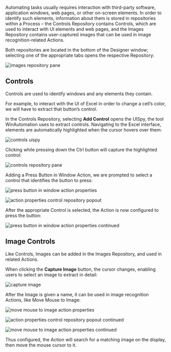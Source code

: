 Automating tasks usually requires interaction with third-party software, application windows, web pages, or other on-screen elements. In order to identify such elements, information about them is stored in repositories within a Process – the Controls Repository contains Controls, which are used to interact with UI elements and web pages, and the Images Repository contains user-captured images that can be used in image recognition-related Actions.

Both repositories are located in the bottom of the Designer window; selecting one of the appropriate tabs opens the respective Repository:

![images repository pane](..\media\images-repository-pane.png)
  
## Controls
Controls are used to identify windows and any elements they contain.

For example, to interact with the UI of Excel in order to change a cell’s color, we will have to extract that button’s control.

In the Controls Repository, selecting **Add Control** opens the UISpy, the tool WinAutomation uses to extract controls. Navigating to the Excel interface, elements are automatically highlighted when the cursor hovers over them:

![controls uispy](..\media\controls-uispy.png)
 
Clicking while pressing down the Ctrl button will capture the highlighted control:

![controls repository pane](..\media\controls-repository-pane.png)
 
Adding a Press Button in Window Action, we are prompted to select a control that identifies the button to press:

![press button in window action properties](..\media\press-button-in-window-action-properties.png)

![action properties control repository popout](..\media\action-properties-control-repository-popout.png)
 
After the appropriate Control is selected, the Action is now configured to press the button:

![press button in window action properties continued](..\media\press-button-in-window-action-properties-continued.png)
 
## Image Controls
Like Controls, Images can be added in the Images Repository, and used in related Actions.

When clicking the **Capture Image** button, the cursor changes, enabling users to select an image to extract in detail:

![capture image](..\media\capture-image.png)
 
After the Image is given a name, it can be used in image recognition Actions, like Move Mouse to Image:
 
![move mouse to image action properties](..\media\move-mouse-to-image-action-properties.png)

![action properties control repository popout continued](..\media\action-properties-control-repository-popout-continued.png)

![move mouse to image action properties continued](..\media\move-mouse-to-image-action-properties-continued.png)
 
Thus configured, the Action will search for a matching image on the display, then move the mouse cursor to it.
 